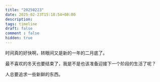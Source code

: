 ```yaml
---
title: "20250223"
date: 2025-02-23T15:18:54+08:00
description: 
tags: timeline
draft: false
comment : false
hidden: true
---
```


时间真的好快啊，转眼间又是新的一年的二月底了。

最不喜欢的冬天也要结束了，我是不是也该准备迎接下一个阶段的生活了呢？

人总要追求一些新鲜的东西。